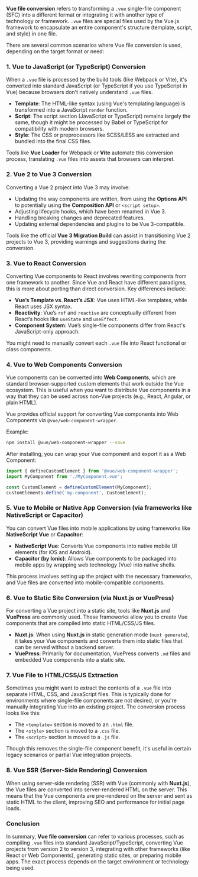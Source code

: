 

**Vue file conversion** refers to transforming a `.vue` single-file component (SFC) into a different format or integrating it with another type of technology or framework. `.vue` files are special files used by the Vue.js framework to encapsulate an entire component's structure (template, script, and style) in one file.

There are several common scenarios where Vue file conversion is used, depending on the target format or need:

### 1. **Vue to JavaScript (or TypeScript) Conversion**
When a `.vue` file is processed by the build tools (like Webpack or Vite), it's converted into standard JavaScript (or TypeScript if you use TypeScript in Vue) because browsers don’t natively understand `.vue` files.

- **Template**: The HTML-like syntax (using Vue's templating language) is transformed into a JavaScript `render` function.
- **Script**: The script section (JavaScript or TypeScript) remains largely the same, though it might be processed by Babel or TypeScript for compatibility with modern browsers.
- **Style**: The CSS or preprocessors like SCSS/LESS are extracted and bundled into the final CSS files.

Tools like **Vue Loader** for Webpack or **Vite** automate this conversion process, translating `.vue` files into assets that browsers can interpret.

### 2. **Vue 2 to Vue 3 Conversion**
Converting a Vue 2 project into Vue 3 may involve:
- Updating the way components are written, from using the **Options API** to potentially using the **Composition API** or `<script setup>`.
- Adjusting lifecycle hooks, which have been renamed in Vue 3.
- Handling breaking changes and deprecated features.
- Updating external dependencies and plugins to be Vue 3-compatible.

Tools like the official **Vue 3 Migration Build** can assist in transitioning Vue 2 projects to Vue 3, providing warnings and suggestions during the conversion.

### 3. **Vue to React Conversion**
Converting Vue components to React involves rewriting components from one framework to another. Since Vue and React have different paradigms, this is more about porting than direct conversion. Key differences include:
- **Vue’s Template vs. React’s JSX**: Vue uses HTML-like templates, while React uses JSX syntax.
- **Reactivity**: Vue’s `ref` and `reactive` are conceptually different from React’s hooks like `useState` and `useEffect`.
- **Component System**: Vue’s single-file components differ from React's JavaScript-only approach.

You might need to manually convert each `.vue` file into React functional or class components.

### 4. **Vue to Web Components Conversion**
Vue components can be converted into **Web Components**, which are standard browser-supported custom elements that work outside the Vue ecosystem. This is useful when you want to distribute Vue components in a way that they can be used across non-Vue projects (e.g., React, Angular, or plain HTML).

Vue provides official support for converting Vue components into Web Components via `@vue/web-component-wrapper`.

Example:

```bash
npm install @vue/web-component-wrapper --save
```

After installing, you can wrap your Vue component and export it as a Web Component:

```js
import { defineCustomElement } from '@vue/web-component-wrapper';
import MyComponent from './MyComponent.vue';

const CustomElement = defineCustomElement(MyComponent);
customElements.define('my-component', CustomElement);
```

### 5. **Vue to Mobile or Native App Conversion (via frameworks like NativeScript or Capacitor)**
You can convert Vue files into mobile applications by using frameworks like **NativeScript Vue** or **Capacitor**:
- **NativeScript Vue**: Converts Vue components into native mobile UI elements (for iOS and Android).
- **Capacitor (by Ionic)**: Allows Vue components to be packaged into mobile apps by wrapping web technology (Vue) into native shells.

This process involves setting up the project with the necessary frameworks, and Vue files are converted into mobile-compatible components.

### 6. **Vue to Static Site Conversion (via Nuxt.js or VuePress)**
For converting a Vue project into a static site, tools like **Nuxt.js** and **VuePress** are commonly used. These frameworks allow you to create Vue components that are compiled into static HTML/CSS/JS files.

- **Nuxt.js**: When using **Nuxt.js** in static generation mode (`nuxt generate`), it takes your Vue components and converts them into static files that can be served without a backend server.
- **VuePress**: Primarily for documentation, VuePress converts `.md` files and embedded Vue components into a static site.

### 7. **Vue File to HTML/CSS/JS Extraction**
Sometimes you might want to extract the contents of a `.vue` file into separate HTML, CSS, and JavaScript files. This is typically done for environments where single-file components are not desired, or you're manually integrating Vue into an existing project. The conversion process looks like this:

- The `<template>` section is moved to an `.html` file.
- The `<style>` section is moved to a `.css` file.
- The `<script>` section is moved to a `.js` file.

Though this removes the single-file component benefit, it's useful in certain legacy scenarios or partial Vue integration projects.

### 8. **Vue SSR (Server-Side Rendering) Conversion**
When using server-side rendering (SSR) with Vue (commonly with **Nuxt.js**), the Vue files are converted into server-rendered HTML on the server. This means that the Vue components are pre-rendered on the server and sent as static HTML to the client, improving SEO and performance for initial page loads.

### Conclusion
In summary, **Vue file conversion** can refer to various processes, such as compiling `.vue` files into standard JavaScript/TypeScript, converting Vue projects from version 2 to version 3, integrating with other frameworks (like React or Web Components), generating static sites, or preparing mobile apps. The exact process depends on the target environment or technology being used.